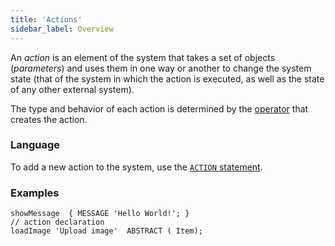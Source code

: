 ```yaml
---
title: 'Actions'
sidebar_label: Overview
---
```


An *action* is an element of the system that takes a set of objects (*parameters*) and uses them in one way or another to change the system state (that of the system in which the action is executed, as well as the state of any other external system).

The type and behavior of each action is determined by the [operator](Action_operators_paradigm.md) that creates the action.

### Language

To add a new action to the system, use the [`ACTION` statement](ACTION_statement.md).

### Examples

```lsf
showMessage  { MESSAGE 'Hello World!'; } 								// action declaration
loadImage 'Upload image'  ABSTRACT ( Item);
```
